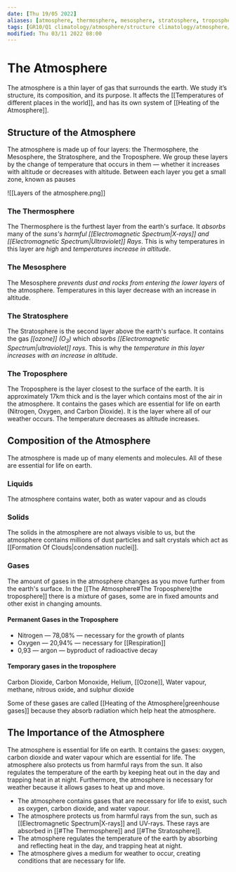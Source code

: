 ```yaml
---
date: [Thu 19/05 2022]
aliases: [atmosphere, thermosphere, mesosphere, stratosphere, troposphere,  ]
tags: [GR10/Q1 climatology/atmosphere/structure climatology/atmosphere/function Ecology/atmosphere ]
modified: Thu 03/11 2022 08:00
---
```

# The Atmosphere
The atmosphere is a thin layer of gas that surrounds the earth. We study it’s structure, its composition, and its purpose. It affects the [[Temperatures of different places in the world]], and has its own system of [[Heating of the Atmosphere]]. 

## Structure of the Atmosphere
The atmosphere is made up of four layers: the Thermosphere, the Mesosphere, the Stratosphere, and the Troposphere. We group these layers by the change of temperature that occurs in them — whether it increases with altitude or decreases with altitude. Between each layer you get a small zone, known as pauses

![[Layers of the atmosphere.png]]

### The Thermosphere
The Thermosphere is the furthest layer from the earth's surface. It *absorbs* many of the *suns's harmful [[Electromagnetic Spectrum|X-rays]] and [[Electromagnetic Spectrum|Ultraviolet]] Rays*. This is why temperatures in this layer are *high* and *temperatures increase in altitude*. 

### The Mesosphere
The Mesosphere *prevents dust and rocks from entering the lower layers* of the atmosphere. Temperatures in this layer decrease with an increase in altitude. 

### The Stratosphere
The Stratosphere is the second layer above the earth's surface. It contains the gas *[[ozone]] (O<sub>3</sub>)* which *absorbs [[Electromagnetic Spectrum|ultraviolet]] rays*. This is why the *temperature in this layer increases with an increase in altitude*.

### The Troposphere
The Troposphere is the layer closest to the surface of the earth. It is approximately 17km thick and is the layer which contains most of the air in the atmosphere. It contains the gases which are essential for life on earth (Nitrogen, Oxygen, and Carbon Dioxide). It is the layer where all of our weather occurs. The temperature decreases as altitude increases. 

## Composition of the Atmosphere
The atmosphere is made up of many elements and molecules. All of these are essential for life on earth. 

### Liquids
The atmosphere contains water, both as water vapour and as clouds

### Solids
The solids in the atmosphere are not always visible to us, but the atmosphere contains millions of dust particles and salt crystals which act as [[Formation Of Clouds|condensation nuclei]]. 

### Gases
The amount of gases in the atmosphere changes as you move further from the earth's surface. In the [[The Atmosphere#The Troposphere}the troposphere]] there is a mixture of gases, some are in fixed amounts and other exist in changing amounts. 

#### Permanent Gases in the Troposphere
- Nitrogen — 78,08% — necessary for the growth of plants
- Oxygen — 20,94% — necessary for [[Respiration]]
- 0,93 — argon — byproduct of radioactive decay

#### Temporary gases in the troposphere
Carbon Dioxide, Carbon Monoxide, Helium, [[Ozone]], Water vapour, methane, nitrous oxide, and sulphur dioxide

Some of these gases are called [[Heating of the Atmosphere|greenhouse gases]] because they absorb radiation which help heat the atmosphere. 

 ## The Importance of the Atmosphere
The atmosphere is essential for life on earth. It contains the gases: oxygen, carbon dioxide and water vapour which are  essential for life. The atmosphere also protects us from harmful rays from the sun. It also regulates the temperature of the earth by keeping heat out in the day and trapping heat in at night. Furthermore, the atmosphere is necessary for weather because it allows gases to heat up and move. 

-  The atmosphere contains gases that are necessary for life to exist, such as oxygen, carbon dioxide, and water vapour.
- The atmosphere protects us from harmful rays from the sun, such as [[Electromagnetic Spectrum|X-rays]] and UV-rays. These rays are absorbed in [[#The Thermosphere]] and [[#The Stratosphere]].
- The atmosphere regulates the temperature of the earth by absorbing and reflecting heat in the day, and trapping heat at night. 
- The atmosphere gives a medium for weather to occur, creating conditions that are necessary for life. 